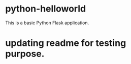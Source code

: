 # python-helloworld

This is a basic Python Flask application.

# updating readme for testing purpose.

